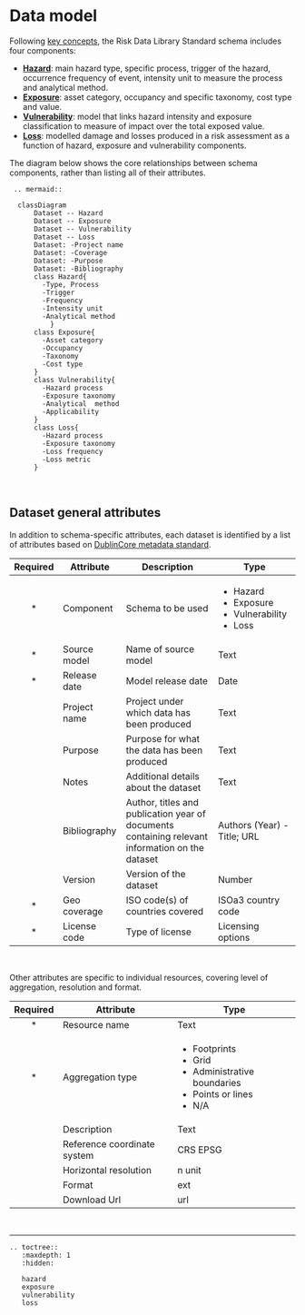 # Data model

Following [key concepts](../keyconcepts.md), the Risk Data Library Standard schema includes four components:

- [**Hazard**](hazard.md): main hazard type, specific process, trigger of the hazard, occurrence frequency of event, intensity unit to measure the process and analytical method.
- [**Exposure**](exposure.md): asset category, occupancy and specific taxonomy, cost type and value.
- [**Vulnerability**](vulnerability.md): model that links hazard intensity and exposure classification to measure of impact over the total exposed value.
- [**Loss**](loss.md): modelled damage and losses produced in a risk assessment as a function of hazard, exposure and vulnerability components.
</ul>

The diagram below shows the core relationships between schema components, rather than listing all of their attributes.

```{eval-rst}
 .. mermaid::

  classDiagram
      Dataset -- Hazard
      Dataset -- Exposure
      Dataset -- Vulnerability
      Dataset -- Loss
      Dataset: -Project name
      Dataset: -Coverage
      Dataset: -Purpose
      Dataset: -Bibliography
      class Hazard{
        -Type, Process
        -Trigger
        -Frequency
        -Intensity unit
        -Analytical method
          }
      class Exposure{
        -Asset category
        -Occupancy
        -Taxonomy
        -Cost type
      }
      class Vulnerability{
        -Hazard process
        -Exposure taxonomy
        -Analytical  method 
        -Applicability
      }
      class Loss{
        -Hazard process
        -Exposure taxonomy
        -Loss frequency
        -Loss metric
      }          
```
<br>
 
## Dataset general attributes

In addition to schema-specific attributes, each dataset is identified by a list of attributes based on <a href="https://www.dublincore.org/specifications/dublin-core/dcmi-terms">DublinCore metadata standard</a>.

| **Required** | **Attribute** | **Description** | **Type** |
|:---:|---|---|---|
|*| Component | Schema to be used | <ul><li>Hazard<li>Exposure<li>Vulnerability<li>Loss |
|*| Source model | Name of source model | Text |
|*| Release date | Model release date | Date |
| | Project name | Project under which data has been produced | Text |
| | Purpose | Purpose for what the data has been produced | Text |
| | Notes | Additional details about the dataset | Text |
| | Bibliography | Author, titles and publication year of documents containing relevant information on the dataset | Authors (Year) - Title; URL |
| | Version | Version of the dataset | Number  |
|*| Geo coverage | ISO code(s) of countries covered | ISOa3 country code |
|*| License code | Type of license | Licensing options |

<br>

Other attributes are specific to individual resources, covering level of aggregation, resolution and format.

| **Required** | **Attribute** | **Type** |
|:---:|---|---|
|*| Resource name | Text |
|*| Aggregation type | <ul><li>Footprints<li>Grid<li>Administrative boundaries<li>Points or lines<li>N/A</ul> |
| | Description | Text |
| | Reference coordinate system | CRS EPSG |
| | Horizontal resolution | n unit |
| | Format | ext |
| | Download Url | url |


<br><hr>

```{eval-rst}
.. toctree::
   :maxdepth: 1
   :hidden:

   hazard
   exposure
   vulnerability
   loss

```
